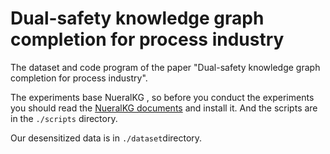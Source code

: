 # Dual-safety knowledge graph completion for process industry

The dataset and code program of the paper "Dual-safety knowledge graph completion for process industry".


The experiments base NueralKG , so before you conduct the experiments you should read the [NueralKG documents](https://github.com/zjukg/NeuralKG) and install it. And the scripts are in the `./scripts` directory.


Our desensitized data is in `./dataset`directory.





